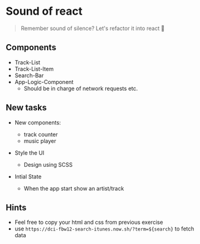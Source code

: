 # Sound of react

> Remember sound of silence? Let's refactor it into react 💃

## Components

- Track-List
- Track-List-Item
- Search-Bar
- App-Logic-Component
  - Should be in charge of network requests etc.

## New tasks

- New components:   
    - track counter  
    - music player  

- Style the UI 
    - Design using SCSS

- Intial State
    - When the app start show an artist/track

## Hints

- Feel free to copy your html and css from previous exercise
- use `https://dci-fbw12-search-itunes.now.sh/?term=${search}` to fetch data
